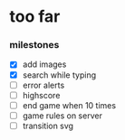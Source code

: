 # too far

### milestones

- [x] add images
- [x] search while typing
- [ ] error alerts
- [ ] highscore
- [ ] end game when 10 times
- [ ] game rules on server
- [ ] transition svg